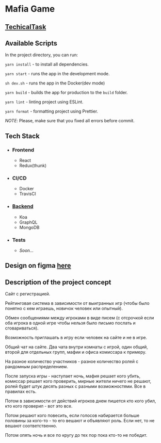 # Mafia Game

## [TechicalTask](./TechnicalTask.md)

## Available Scripts

In the project directory, you can run:

`yarn install` - to install all dependencies.

`yarn start` - runs the app in the development mode.

`sh dev.sh` - runs the app in the Docker(dev mode)

`yarn build` - builds the app for production to the `build` folder.

`yarn lint` - linting project using ESLint.

`yarn format` - formatting project using Prettier.

_NOTE_: Please, make sure that you fixed all errors before commit.

## Tech Stack

* ### Frontend
  * React
  * Redux(thunk)

* ### CI/CD
  * Docker
  * TravisCI

* ### [Backend](https://github.com/TicTak21/mafia-game-backend)
  * Koa
  * GraphQL
  * MongoDB

* ### Tests
  * _Soon..._

## Design on figma [here](https://www.figma.com/file/3UbRLupkyIEUk2U4RkrmY5/Untitled-(Copy)?node-id=0%3A1)

## Description of the project concept

Сайт с регистрацией.

Рейтинговая система в зависимости от выигранных игр (чтобы было понятно с кем играешь, новичок человек или опытный).

Обмен сообщениями между игроками в виде писем (с отсрочкой если оба игрока в одной игре чтобы нельзя было письмо послать и сговариваться).

Возможность приглашать в игру если человек на сайте и не в игре.

Общий чат на сайте. Два чата внутри комнаты с игрой, один общий, второй для отдельных групп, мафии и офиса комиссара к примеру.

На разное количество участников - разное количество ролей с рандомным распределением.

После запуска игры - наступает ночь, мафия решает кого убить, комиссар решает кого проверить, мирные жители ничего не решают, ролей будет штук десять разных с разными возможностями. Все в правилах есть.

Потом в зависимости от действий игроков днем пишется кто кого убил, кто кого проверил - вот это все.

Потом решают кого повесить, если голосов набирается больше половины за кого-то - то его вешают и объявляют роль. Если нет, то не вешают соответственно.

Потом опять ночь и все по кругу до тех пор пока кто-то не победит.
